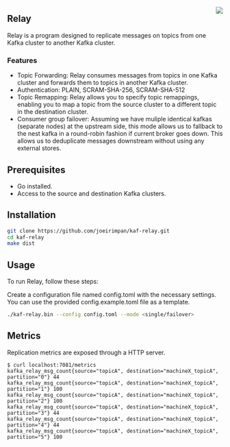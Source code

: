 <a href="https://zerodha.tech"><img src="https://zerodha.tech/static/images/github-badge.svg" align="right" /></a>
## Relay

Relay is a program designed to replicate messages on topics from one Kafka cluster to another Kafka cluster.

### Features

* Topic Forwarding: Relay consumes messages from topics in one Kafka cluster and forwards them to topics in another Kafka cluster.
* Authentication: PLAIN, SCRAM-SHA-256, SCRAM-SHA-512
* Topic Remapping: Relay allows you to specify topic remappings, enabling you to map a topic from the source cluster to a different topic in the destination cluster.
* Consumer group failover: Assuming we have muliple identical kafkas (separate nodes) at the upstream side, this mode allows us to fallback to the nest kafka in a round-robin fashion if current broker goes down. This allows us to deduplicate messages downstream without using any external stores.

## Prerequisites

* Go installed.
* Access to the source and destination Kafka clusters.

## Installation

```bash
git clone https://github.com/joeirimpan/kaf-relay.git
cd kaf-relay
make dist
```

## Usage

To run Relay, follow these steps:

Create a configuration file named config.toml with the necessary settings. You can use the provided config.example.toml file as a template.

```bash
./kaf-relay.bin --config config.toml --mode <single/failover>
```

## Metrics

Replication metrics are exposed through a HTTP server.

```
$ curl localhost:7081/metrics
kafka_relay_msg_count{source="topicA", destination="machineX_topicA", partition="0"} 44
kafka_relay_msg_count{source="topicA", destination="machineX_topicA", partition="1"} 100
kafka_relay_msg_count{source="topicA", destination="machineX_topicA", partition="2"} 100
kafka_relay_msg_count{source="topicA", destination="machineX_topicA", partition="3"} 44
kafka_relay_msg_count{source="topicA", destination="machineX_topicA", partition="4"} 44
kafka_relay_msg_count{source="topicA", destination="machineX_topicA", partition="5"} 100
```